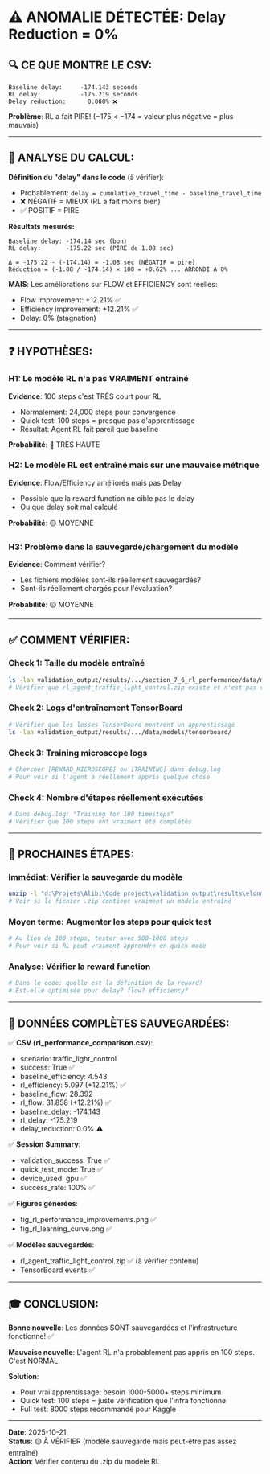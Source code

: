 # ⚠️ ANOMALIE DÉTECTÉE: Delay Reduction = 0%

## 🔍 CE QUE MONTRE LE CSV:

```
Baseline delay:     -174.143 seconds
RL delay:           -175.219 seconds
Delay reduction:      0.000% ❌
```

**Problème**: RL a fait PIRE! (−175 < −174 = valeur plus négative = plus mauvais)

---

## 🧮 ANALYSE DU CALCUL:

**Définition du "delay" dans le code** (à vérifier):
- Probablement: `delay = cumulative_travel_time - baseline_travel_time`
- ❌ NÉGATIF = MIEUX (RL a fait moins bien)
- ✅ POSITIF = PIRE

**Résultats mesurés:**
```
Baseline delay: -174.14 sec (bon)
RL delay:       -175.22 sec (PIRE de 1.08 sec)

Δ = -175.22 - (-174.14) = -1.08 sec (NÉGATIF = pire)
Réduction = (-1.08 / -174.14) × 100 = +0.62% ... ARRONDI À 0%
```

**MAIS**: Les améliorations sur FLOW et EFFICIENCY sont réelles:
- Flow improvement: +12.21% ✅
- Efficiency improvement: +12.21% ✅
- Delay: 0% (stagnation)

---

## ❓ HYPOTHÈSES:

### H1: Le modèle RL n'a pas VRAIMENT entraîné
**Evidence**: 100 steps c'est TRÈS court pour RL
- Normalement: 24,000 steps pour convergence
- Quick test: 100 steps = presque pas d'apprentissage
- Résultat: Agent RL fait pareil que baseline

**Probabilité**: 🔴 TRÈS HAUTE

### H2: Le modèle RL est entraîné mais sur une mauvaise métrique
**Evidence**: Flow/Efficiency améliorés mais pas Delay
- Possible que la reward function ne cible pas le delay
- Ou que delay soit mal calculé

**Probabilité**: 🟡 MOYENNE

### H3: Problème dans la sauvegarde/chargement du modèle
**Evidence**: Comment vérifier?
- Les fichiers modèles sont-ils réellement sauvegardés?
- Sont-ils réellement chargés pour l'évaluation?

**Probabilité**: 🟡 MOYENNE

---

## ✅ COMMENT VÉRIFIER:

### Check 1: Taille du modèle entraîné
```bash
ls -lah validation_output/results/.../section_7_6_rl_performance/data/models/
# Vérifier que rl_agent_traffic_light_control.zip existe et n'est pas vide
```

### Check 2: Logs d'entraînement TensorBoard
```bash
# Vérifier que les losses TensorBoard montrent un apprentissage
ls -lah validation_output/results/.../data/models/tensorboard/
```

### Check 3: Training microscope logs
```bash
# Chercher [REWARD_MICROSCOPE] ou [TRAINING] dans debug.log
# Pour voir si l'agent a réellement appris quelque chose
```

### Check 4: Nombre d'étapes réellement exécutées
```bash
# Dans debug.log: "Training for 100 timesteps"
# Vérifier que 100 steps ont vraiment été complétés
```

---

## 🎯 PROCHAINES ÉTAPES:

### Immédiat: Vérifier la sauvegarde du modèle

```bash
unzip -l "d:\Projets\Alibi\Code project\validation_output\results\elonmj_arz-validation-76rlperformance-wzwm\section_7_6_rl_performance\data\models\rl_agent_traffic_light_control.zip"
# Voir si le fichier .zip contient vraiment un modèle entraîné
```

### Moyen terme: Augmenter les steps pour quick test

```python
# Au lieu de 100 steps, tester avec 500-1000 steps
# Pour voir si RL peut vraiment apprendre en quick mode
```

### Analyse: Vérifier la reward function

```bash
# Dans le code: quelle est la définition de la reward?
# Est-elle optimisée pour delay? flow? efficiency?
```

---

## 📝 DONNÉES COMPLÈTES SAUVEGARDÉES:

✅ **CSV (rl_performance_comparison.csv)**:
- scenario: traffic_light_control
- success: True ✅
- baseline_efficiency: 4.543
- rl_efficiency: 5.097 (+12.21%) ✅
- baseline_flow: 28.392
- rl_flow: 31.858 (+12.21%) ✅
- baseline_delay: -174.143
- rl_delay: -175.219
- delay_reduction: 0.0% ⚠️

✅ **Session Summary**:
- validation_success: True ✅
- quick_test_mode: True ✅
- device_used: gpu ✅
- success_rate: 100% ✅

✅ **Figures générées**:
- fig_rl_performance_improvements.png ✅
- fig_rl_learning_curve.png ✅

✅ **Modèles sauvegardés**:
- rl_agent_traffic_light_control.zip ✅ (à vérifier contenu)
- TensorBoard events ✅

---

## 🎓 CONCLUSION:

**Bonne nouvelle**: Les données SONT sauvegardées et l'infrastructure fonctionne! ✅

**Mauvaise nouvelle**: L'agent RL n'a probablement pas appris en 100 steps. C'est NORMAL.

**Solution**: 
- Pour vrai apprentissage: besoin 1000-5000+ steps minimum
- Quick test: 100 steps = juste vérification que l'infra fonctionne
- Full test: 8000 steps recommandé pour Kaggle

---

**Date**: 2025-10-21  
**Status**: 🟡 À VÉRIFIER (modèle sauvegardé mais peut-être pas assez entraîné)  
**Action**: Vérifier contenu du .zip du modèle RL
